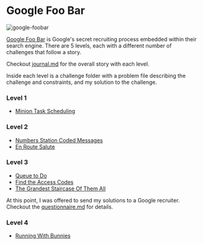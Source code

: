 # Google Foo Bar

![google-foobar](https://user-images.githubusercontent.com/7104017/39340149-5e76f134-4981-11e8-92e7-8fe34f2080bb.png)

[Google Foo Bar](http://foobar.withgoogle.com) is Google's secret recruiting process embedded within their search engine. There are 5 levels, each with a different number of challenges that follow a story.

Checkout [journal.md](https://github.com/n3a9/google-foobar/blob/master/journal.md) for the overall story with each level. 

Inside each level is a challenge folder with a problem file describing the challenge and constraints, and my solution to the challenge.

### Level 1
- [Minion Task Scheduling](https://github.com/n3a9/google-foobar/tree/master/Level%201/minion_task_scheduling)

### Level 2
- [Numbers Station Coded Messages](https://github.com/n3a9/google-foobar/tree/master/Level%202/numbers_station_coded_messages)
- [En Route Salute](https://github.com/n3a9/google-foobar/tree/master/Level%202/en_route_salute)

### Level 3
- [Queue to Do](https://github.com/n3a9/google-foobar/tree/master/Level%203/queue_to_do)
- [Find the Access Codes](https://github.com/n3a9/google-foobar/tree/master/Level%203/find_the_access_codes)
- [The Grandest Staircase Of Them All](https://github.com/n3a9/google-foobar/tree/master/Level%203/the_grandest_staircase_of_them_all)

At this point, I was offered to send my solutions to a Google recruiter. Checkout the [questionnaire.md](https://github.com/n3a9/google-foobar/blob/master/Level%203/questionnaire.md) for details.

### Level 4
- [Running With Bunnies](https://github.com/n3a9/google-foobar/tree/master/Level%204/running_with_bunnies)